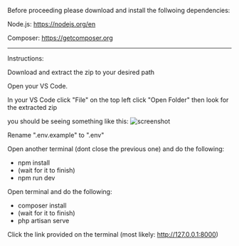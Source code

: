 Before proceeding please download and install the follwoing dependencies:

Node.js: https://nodejs.org/en

Composer: https://getcomposer.org

--------------------------------------------------------------------------------------------------------------------------------------------------

Instructions:

Download and extract the zip to your desired path

Open your VS Code.

In your VS Code click "File" on the top left click "Open Folder" then look for the extracted zip

you should be seeing something like this:
![screenshot](https://github.com/72-iar/rai-app/blob/9f46cd453fedf963eae7c609a55a16408e962235/readme-pic-1.png)


Rename ".env.example" to ".env"

Open another terminal (dont close the previous one) and do the following:
- npm install
- (wait for it to finish)
- npm run dev


Open terminal and do the following:
- composer install
- (wait for it to finish)
- php artisan serve


Click the link provided on the terminal
(most likely: http://127.0.0.1:8000)
